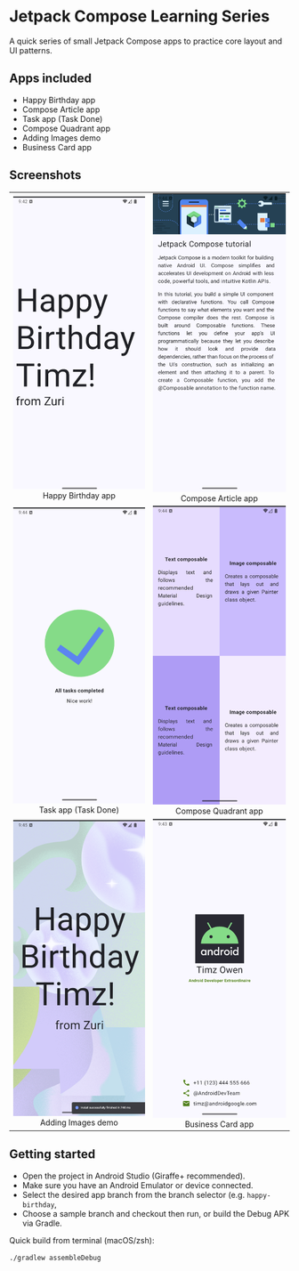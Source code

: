 # Jetpack Compose Learning Series

A quick series of small Jetpack Compose apps to practice core layout and UI patterns.

## Apps included
- Happy Birthday app
- Compose Article app
- Task app (Task Done)
- Compose Quadrant app
- Adding Images demo
- Business Card app

## Screenshots

<table>
  <tr>
    <td style="text-align:center;">
      <img src="app/src/main/res/drawable-nodpi/task_happy_birthday.png" alt="Happy Birthday app" width="300" />
      <div>Happy Birthday app</div>
    </td>
    <td style="text-align:center;">
      <img src="app/src/main/res/drawable-nodpi/task_compose_tutorial.png" alt="Compose Article app" width="300" />
      <div>Compose Article app</div>
    </td>
  </tr>
  <tr>
    <td style="text-align:center;">
      <img src="app/src/main/res/drawable-nodpi/task_task_done.png" alt="Task app (Task Done)" width="300" />
      <div>Task app (Task Done)</div>
    </td>
    <td style="text-align:center;">
      <img src="app/src/main/res/drawable-nodpi/task_compose_quadrant.png" alt="Compose Quadrant app" width="300" />
      <div>Compose Quadrant app</div>
    </td>
  </tr>
  <tr>
    <td style="text-align:center;">
      <img src="app/src/main/res/drawable-nodpi/task_add_image.png" alt="Adding Images demo" width="300" />
      <div>Adding Images demo</div>
    </td>
    <td style="text-align:center;">
      <img src="app/src/main/res/drawable-nodpi/task_business_card.png" alt="Business Card app" width="300" />
      <div>Business Card app</div>
    </td>
  </tr>
</table>

## Getting started
- Open the project in Android Studio (Giraffe+ recommended).
- Make sure you have an Android Emulator or device connected.
- Select the desired app branch from the branch selector (e.g. `happy-birthday`,
- Choose a sample branch and checkout then run, or build the Debug APK via Gradle.


Quick build from terminal (macOS/zsh):

```sh
./gradlew assembleDebug
```
